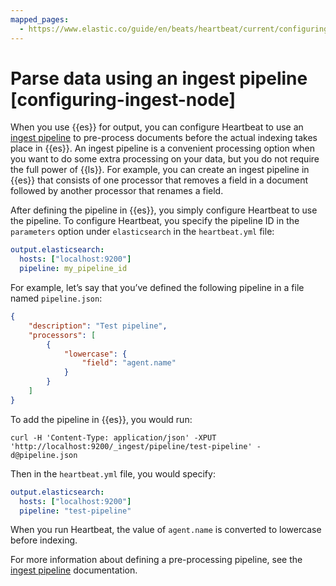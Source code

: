 ```yaml
---
mapped_pages:
  - https://www.elastic.co/guide/en/beats/heartbeat/current/configuring-ingest-node.html
---
```


# Parse data using an ingest pipeline [configuring-ingest-node]

When you use {{es}} for output, you can configure Heartbeat to use an [ingest pipeline](docs-content://manage-data/ingest/transform-enrich/ingest-pipelines.md) to pre-process documents before the actual indexing takes place in {{es}}. An ingest pipeline is a convenient processing option when you want to do some extra processing on your data, but you do not require the full power of {{ls}}. For example, you can create an ingest pipeline in {{es}} that consists of one processor that removes a field in a document followed by another processor that renames a field.

After defining the pipeline in {{es}}, you simply configure Heartbeat to use the pipeline. To configure Heartbeat, you specify the pipeline ID in the `parameters` option under `elasticsearch` in the `heartbeat.yml` file:

```yaml
output.elasticsearch:
  hosts: ["localhost:9200"]
  pipeline: my_pipeline_id
```

For example, let’s say that you’ve defined the following pipeline in a file named `pipeline.json`:

```json
{
    "description": "Test pipeline",
    "processors": [
        {
            "lowercase": {
                "field": "agent.name"
            }
        }
    ]
}
```

To add the pipeline in {{es}}, you would run:

```shell
curl -H 'Content-Type: application/json' -XPUT 'http://localhost:9200/_ingest/pipeline/test-pipeline' -d@pipeline.json
```

Then in the `heartbeat.yml` file, you would specify:

```yaml
output.elasticsearch:
  hosts: ["localhost:9200"]
  pipeline: "test-pipeline"
```

When you run Heartbeat, the value of `agent.name` is converted to lowercase before indexing.

For more information about defining a pre-processing pipeline, see the [ingest pipeline](docs-content://manage-data/ingest/transform-enrich/ingest-pipelines.md) documentation.

